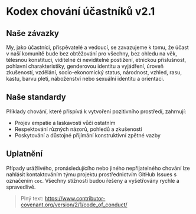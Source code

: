 
# Kodex chování účastníků v2.1

## Naše závazky
My, jako účastníci, přispěvatelé a vedoucí, se zavazujeme k tomu, že účast v naší komunitě bude bez obtěžování pro všechny, bez ohledu na věk, tělesnou konstituci, viditelné či neviditelné postižení, etnickou příslušnost, pohlavní charakteristiky, genderovou identitu a vyjádření, úroveň zkušeností, vzdělání, socio-ekonomický status, národnost, vzhled, rasu, kastu, barvu pleti, náboženství nebo sexuální identitu a orientaci.

## Naše standardy
Příklady chování, které přispívá k vytvoření pozitivního prostředí, zahrnují:
- Projev empatie a laskavosti vůči ostatním
- Respektování různých názorů, pohledů a zkušeností
- Poskytování a důstojné přijímání konstruktivní zpětné vazby

## Uplatnění
Případy urážlivého, pronásledujícího nebo jiného nepřijatelného chování lze nahlásit kontaktováním týmu projektu prostřednictvím GitHub Issues s označením `coc`. Všechny stížnosti budou řešeny a vyšetřovány rychle a spravedlivě.

> Plný text: https://www.contributor-covenant.org/version/2/1/code_of_conduct/ 
